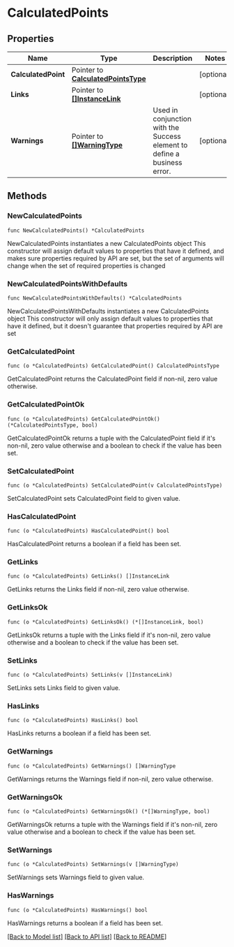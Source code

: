 # CalculatedPoints

## Properties

Name | Type | Description | Notes
------------ | ------------- | ------------- | -------------
**CalculatedPoint** | Pointer to [**CalculatedPointsType**](CalculatedPointsType.md) |  | [optional] 
**Links** | Pointer to [**[]InstanceLink**](InstanceLink.md) |  | [optional] 
**Warnings** | Pointer to [**[]WarningType**](WarningType.md) | Used in conjunction with the Success element to define a business error. | [optional] 

## Methods

### NewCalculatedPoints

`func NewCalculatedPoints() *CalculatedPoints`

NewCalculatedPoints instantiates a new CalculatedPoints object
This constructor will assign default values to properties that have it defined,
and makes sure properties required by API are set, but the set of arguments
will change when the set of required properties is changed

### NewCalculatedPointsWithDefaults

`func NewCalculatedPointsWithDefaults() *CalculatedPoints`

NewCalculatedPointsWithDefaults instantiates a new CalculatedPoints object
This constructor will only assign default values to properties that have it defined,
but it doesn't guarantee that properties required by API are set

### GetCalculatedPoint

`func (o *CalculatedPoints) GetCalculatedPoint() CalculatedPointsType`

GetCalculatedPoint returns the CalculatedPoint field if non-nil, zero value otherwise.

### GetCalculatedPointOk

`func (o *CalculatedPoints) GetCalculatedPointOk() (*CalculatedPointsType, bool)`

GetCalculatedPointOk returns a tuple with the CalculatedPoint field if it's non-nil, zero value otherwise
and a boolean to check if the value has been set.

### SetCalculatedPoint

`func (o *CalculatedPoints) SetCalculatedPoint(v CalculatedPointsType)`

SetCalculatedPoint sets CalculatedPoint field to given value.

### HasCalculatedPoint

`func (o *CalculatedPoints) HasCalculatedPoint() bool`

HasCalculatedPoint returns a boolean if a field has been set.

### GetLinks

`func (o *CalculatedPoints) GetLinks() []InstanceLink`

GetLinks returns the Links field if non-nil, zero value otherwise.

### GetLinksOk

`func (o *CalculatedPoints) GetLinksOk() (*[]InstanceLink, bool)`

GetLinksOk returns a tuple with the Links field if it's non-nil, zero value otherwise
and a boolean to check if the value has been set.

### SetLinks

`func (o *CalculatedPoints) SetLinks(v []InstanceLink)`

SetLinks sets Links field to given value.

### HasLinks

`func (o *CalculatedPoints) HasLinks() bool`

HasLinks returns a boolean if a field has been set.

### GetWarnings

`func (o *CalculatedPoints) GetWarnings() []WarningType`

GetWarnings returns the Warnings field if non-nil, zero value otherwise.

### GetWarningsOk

`func (o *CalculatedPoints) GetWarningsOk() (*[]WarningType, bool)`

GetWarningsOk returns a tuple with the Warnings field if it's non-nil, zero value otherwise
and a boolean to check if the value has been set.

### SetWarnings

`func (o *CalculatedPoints) SetWarnings(v []WarningType)`

SetWarnings sets Warnings field to given value.

### HasWarnings

`func (o *CalculatedPoints) HasWarnings() bool`

HasWarnings returns a boolean if a field has been set.


[[Back to Model list]](../README.md#documentation-for-models) [[Back to API list]](../README.md#documentation-for-api-endpoints) [[Back to README]](../README.md)


